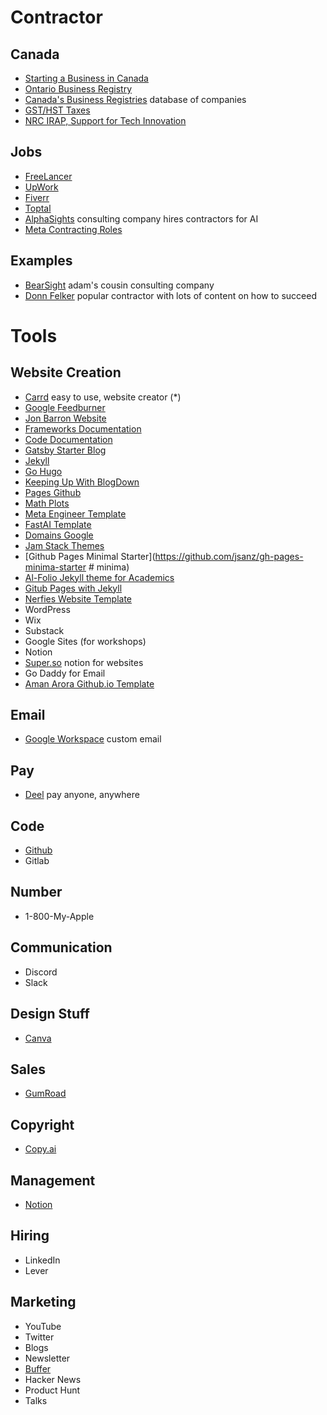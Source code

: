# Contractor
## Canada
- [Starting a Business in Canada](https://www.canada.ca/en/services/business/start.html)
- [Ontario Business Registry](https://www.ontario.ca/page/ontario-business-registry)
- [Canada's Business Registries](https://beta.canadasbusinessregistries.ca/search) database of companies
- [GST/HST Taxes](https://www.canada.ca/en/revenue-agency/services/tax/businesses/topics/gst-hst-businesses.html)
- [NRC IRAP, Support for Tech Innovation](https://nrc.canada.ca/en/support-technology-innovation)

## Jobs
- [FreeLancer](https://www.freelancer.com/)
- [UpWork](https://www.upwork.com/)
- [Fiverr](https://www.fiverr.com/)
- [Toptal](https://www.toptal.com/)
- [AlphaSights](https://www.alphasights.com/) consulting company hires contractors for AI
- [Meta Contracting Roles](https://ca.meta.talentnet.community/)

## Examples
- [BearSight](https://bearsight.com/) adam's cousin consulting company
- [Donn Felker](https://www.donnfelker.com/) popular contractor with lots of content on how to succeed

# Tools
## Website Creation
- [Carrd](https://carrd.co/) easy to use, website creator (*)
- [Google Feedburner](https://feedburner.google.com/fb/a/myfeeds)
- [Jon Barron Website](https://github.com/jonbarron/website)
- [Frameworks Documentation](https://squidfunk.github.io/mkdocs-material/)
- [Code Documentation](https://readthedocs.org/)
- [Gatsby Starter Blog](https://github.com/gatsbyjs/gatsby-starter-blog)
- [Jekyll](https://jekyllrb.com/)
- [Go Hugo](https://gohugo.io/)
- [Keeping Up With BlogDown](https://maraaverick.rbind.io/2017/10/keeping-up-with-blogdown/)
- [Pages Github](https://pages.github.com/)
- [Math Plots](https://dpananos.github.io/)
- [Meta Engineer Template](https://github.com/d4l3k/fn.lc)
- [FastAI Template](https://www.fast.ai/2020/01/16/fast_template/)
- [Domains Google](https://www.domains.google.com)
- [Jam Stack Themes](https://jamstackthemes.dev/)
- [Github Pages Minimal Starter](https://github.com/jsanz/gh-pages-minima-starter # minima)
- [Al-Folio Jekyll theme for Academics](https://github.com/alshedivat/al-folio)
- [Gitub Pages with Jekyll](https://docs.github.com/en/pages/setting-up-a-github-pages-site-with-jekyll)
- [Nerfies Website Template](https://github.com/nerfies/nerfies.github.io)
- WordPress
- Wix
- Substack
- Google Sites (for workshops)
- Notion
- [Super.so](https://super.so/) notion for websites
- Go Daddy for Email
- [Aman Arora Github.io Template](https://github.com/amaarora/amaarora.github.io)

## Email
- [Google Workspace](https://workspace.google.com/intl/en_ca/) custom email

## Pay
- [Deel](https://www.deel.com/) pay anyone, anywhere

## Code
- [Github]()
- Gitlab

## Number
- 1-800-My-Apple

## Communication
- Discord
- Slack

## Design Stuff
- [Canva](https://www.canva.com/)

## Sales
- [GumRoad](https://gumroad.com/)

## Copyright
- [Copy.ai](https://www.copy.ai/)

## Management
- [Notion](https://www.notion.so/)

## Hiring
- LinkedIn
- Lever

## Marketing
- YouTube
- Twitter 
- Blogs
- Newsletter
- [Buffer](https://buffer.start.page/)
- Hacker News
- Product Hunt
- Talks
